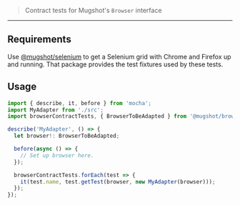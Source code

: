 > Contract tests for Mugshot's `Browser` interface

----

## Requirements

Use [@mugshot/selenium](../selenium) to get a Selenium grid with Chrome and Firefox up and running. That package provides the test fixtures used by these tests.


## Usage

```typescript
import { describe, it, before } from 'mocha';
import MyAdapter from './src';
import browserContractTests, { BrowserToBeAdapted } from '@mugshot/browser-contract';

describe('MyAdapter', () => {
  let browser!: BrowserToBeAdapted;

  before(async () => {
    // Set up browser here.
  });

  browserContractTests.forEach(test => {
    it(test.name, test.getTest(browser, new MyAdapter(browser)));
  });
});
```
